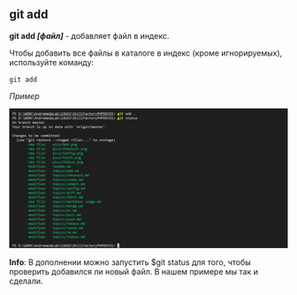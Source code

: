 ## git add

**git add *[файл]*** - добавляет файл в индекс.

Чтобы добавить все файлы в каталоге в индекс (кроме игнорируемых), используйте команду: 

```bash=
git add 
```
*Пример*

![git add](/pics/Add.png)


**Info**: В дополнении можно запустить $git status для того, чтобы проверить добавился ли новый файл. В нашем примере мы так и сделали.